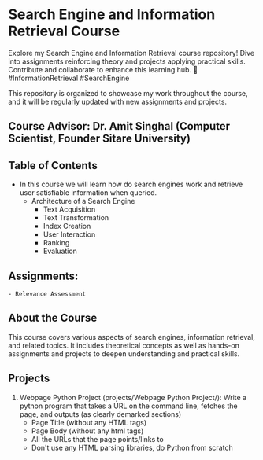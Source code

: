 # Search Engine and Information Retrieval Course
Explore my Search Engine and Information Retrieval course repository! Dive into assignments reinforcing theory and projects applying practical skills. Contribute and collaborate to enhance this learning hub. 
🚀 #InformationRetrieval #SearchEngine

This repository is organized to showcase my work throughout the course, and it will be regularly updated with new assignments and projects.

## Course Advisor: Dr. Amit Singhal (Computer Scientist, Founder Sitare University)

## Table of Contents
- In this course we will learn how do search engines work and retrieve user satisfiable information when queried.
    - Architecture of a Search Engine
        - Text Acquisition
        - Text Transformation
        - Index Creation
        - User Interaction
        - Ranking
        - Evaluation
          
## Assignments:
    - Relevance Assessment

## About the Course

This course covers various aspects of search engines, information retrieval, and related topics. It includes theoretical concepts as well as hands-on assignments and projects to deepen understanding and practical skills.

## Projects

1. Webpage Python Project (projects/Webpage Python Project/):
   Write a python program that takes a URL on the command line, fetches the page, and outputs (as clearly demarked sections)
    - Page Title (without any HTML tags)
    - Page Body (without any html tags)
    - All the URLs that the page points/links to
    - Don't use any HTML parsing libraries, do Python from scratch
